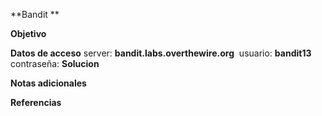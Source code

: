 **Bandit **

**Objetivo**


**Datos de acceso**
server: **bandit.labs.overthewire.org** 
usuario: **bandit13**
contraseña: 
**Solucion**


**Notas adicionales** 

**Referencias** 